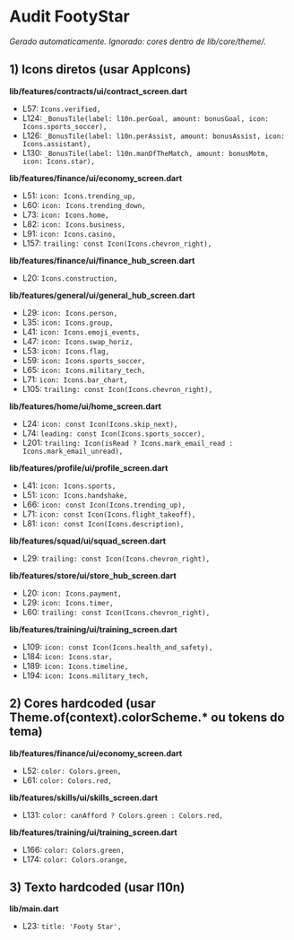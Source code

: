 # Audit FootyStar
_Gerado automaticamente. Ignorado: cores dentro de lib/core/theme/._

## 1) Icons diretos (usar AppIcons)

**lib/features/contracts/ui/contract_screen.dart**
- L57: `Icons.verified,`
- L124: `_BonusTile(label: l10n.perGoal, amount: bonusGoal, icon: Icons.sports_soccer),`
- L126: `_BonusTile(label: l10n.perAssist, amount: bonusAssist, icon: Icons.assistant),`
- L130: `_BonusTile(label: l10n.manOfTheMatch, amount: bonusMotm, icon: Icons.star),`

**lib/features/finance/ui/economy_screen.dart**
- L51: `icon: Icons.trending_up,`
- L60: `icon: Icons.trending_down,`
- L73: `icon: Icons.home,`
- L82: `icon: Icons.business,`
- L91: `icon: Icons.casino,`
- L157: `trailing: const Icon(Icons.chevron_right),`

**lib/features/finance/ui/finance_hub_screen.dart**
- L20: `Icons.construction,`

**lib/features/general/ui/general_hub_screen.dart**
- L29: `icon: Icons.person,`
- L35: `icon: Icons.group,`
- L41: `icon: Icons.emoji_events,`
- L47: `icon: Icons.swap_horiz,`
- L53: `icon: Icons.flag,`
- L59: `icon: Icons.sports_soccer,`
- L65: `icon: Icons.military_tech,`
- L71: `icon: Icons.bar_chart,`
- L105: `trailing: const Icon(Icons.chevron_right),`

**lib/features/home/ui/home_screen.dart**
- L24: `icon: const Icon(Icons.skip_next),`
- L74: `leading: const Icon(Icons.sports_soccer),`
- L201: `trailing: Icon(isRead ? Icons.mark_email_read : Icons.mark_email_unread),`

**lib/features/profile/ui/profile_screen.dart**
- L41: `icon: Icons.sports,`
- L51: `icon: Icons.handshake,`
- L66: `icon: const Icon(Icons.trending_up),`
- L71: `icon: const Icon(Icons.flight_takeoff),`
- L81: `icon: const Icon(Icons.description),`

**lib/features/squad/ui/squad_screen.dart**
- L29: `trailing: const Icon(Icons.chevron_right),`

**lib/features/store/ui/store_hub_screen.dart**
- L20: `icon: Icons.payment,`
- L29: `icon: Icons.timer,`
- L60: `trailing: const Icon(Icons.chevron_right),`

**lib/features/training/ui/training_screen.dart**
- L109: `icon: const Icon(Icons.health_and_safety),`
- L184: `icon: Icons.star,`
- L189: `icon: Icons.timeline,`
- L194: `icon: Icons.military_tech,`

## 2) Cores hardcoded (usar Theme.of(context).colorScheme.* ou tokens do tema)

**lib/features/finance/ui/economy_screen.dart**
- L52: `color: Colors.green,`
- L61: `color: Colors.red,`

**lib/features/skills/ui/skills_screen.dart**
- L131: `color: canAfford ? Colors.green : Colors.red,`

**lib/features/training/ui/training_screen.dart**
- L166: `color: Colors.green,`
- L174: `color: Colors.orange,`

## 3) Texto hardcoded (usar l10n)

**lib/main.dart**
- L23: `title: 'Footy Star',`
